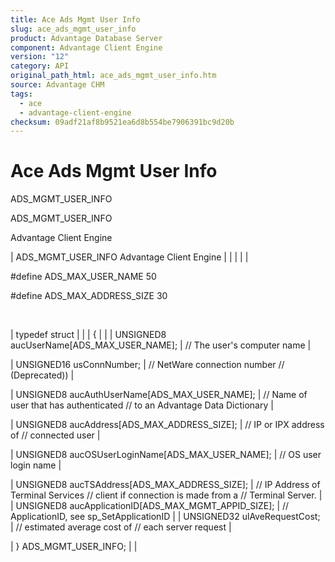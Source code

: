 ```yaml
---
title: Ace Ads Mgmt User Info
slug: ace_ads_mgmt_user_info
product: Advantage Database Server
component: Advantage Client Engine
version: "12"
category: API
original_path_html: ace_ads_mgmt_user_info.htm
source: Advantage CHM
tags:
  - ace
  - advantage-client-engine
checksum: 09adf21af8b9521ea6d8b554be7906391bc9d20b
---
```


# Ace Ads Mgmt User Info

ADS\_MGMT\_USER\_INFO

ADS\_MGMT\_USER\_INFO

Advantage Client Engine

| ADS\_MGMT\_USER\_INFO  Advantage Client Engine |  |  |  |  |

#define ADS\_MAX\_USER\_NAME 50

#define ADS\_MAX\_ADDRESS\_SIZE 30

 

| typedef struct |  |
| { |  |
| UNSIGNED8 aucUserName[ADS\_MAX\_USER\_NAME]; | // The user's computer name |

| UNSIGNED16 usConnNumber; | // NetWare connection number  // (Deprecated)) |

| UNSIGNED8 aucAuthUserName[ADS\_MAX\_USER\_NAME]; | // Name of user that has authenticated  // to an Advantage Data Dictionary |

| UNSIGNED8 aucAddress[ADS\_MAX\_ADDRESS\_SIZE]; | // IP or IPX address of  // connected user |

| UNSIGNED8 aucOSUserLoginName[ADS\_MAX\_USER\_NAME]; | // OS user login name |

| UNSIGNED8 aucTSAddress[ADS\_MAX\_ADDRESS\_SIZE]; | // IP Address of Terminal Services  // client if connection is made from a  // Terminal Server. |
| UNSIGNED8 aucApplicationID[ADS\_MAX\_MGMT\_APPID\_SIZE]; | // ApplicationID, see sp\_SetApplicationID |
| UNSIGNED32 ulAveRequestCost; | // estimated average cost of  // each server request |

| } ADS\_MGMT\_USER\_INFO; |  |
